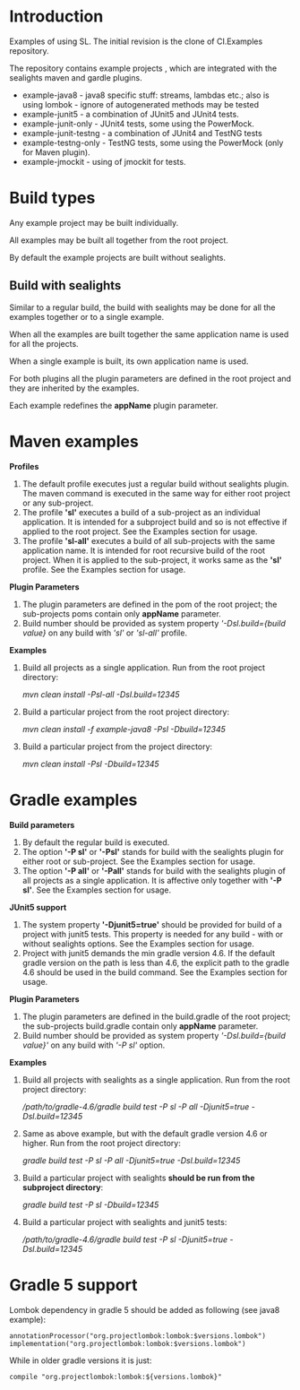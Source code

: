 Introduction
============
Examples of using SL. 
The initial revision is the clone of CI.Examples repository.

The repository contains example projects , which are integrated with the sealights maven
 and gardle plugins. 
 * example-java8 - java8 specific stuff: streams, lambdas etc.; also is using lombok - ignore of autogenerated methods may be tested
 * example-junit5 - a combination of JUnit5 and JUnit4 tests.
 * example-junit-only - JUnit4 tests, some using the PowerMock.
 * example-junit-testng - a combination of JUnit4 and TestNG tests
 * example-testng-only - TestNG tests, some using the PowerMock (only for Maven plugin).
 * example-jmockit - using of jmockit for tests.

Build types
=========== 
Any example project may be built individually. 
 
All examples may be built all together from the root project.

By default the example projects are built without sealights.

Build with sealights
--------------------
Similar to a regular build, the build with sealights may be done for all the examples together
 or to a single example. 
 
When all the examples are built together the same application name is used for all the projects. 
 
When a single example is built, its own application name is used.

For both plugins all the plugin parameters are defined in the root project and they are inherited by 
the examples.

Each example redefines the **appName** plugin parameter.

Maven examples
==============
**Profiles**
1. The default profile executes just a regular build without sealights plugin.
 The maven command is executed in the same way for either root project or any sub-project.
2. The profile **'sl'** executes a build of a sub-project as an individual application. 
It is intended for a subproject build and so is not effective if applied to the root project.
See the Examples section for usage.
3. The profile **'sl-all'** executes a build of all sub-projects with the same application name. 
It is intended for root recursive build of the root project. 
When it is applied to the sub-project, it works same as the **'sl'** profile.
See the Examples section for usage.

**Plugin Parameters** 
1. The plugin parameters are defined in the pom of the root project; 
the sub-projects poms contain only **appName** parameter.
2. Build number should be provided as system property _'-Dsl.build={build value}_ 
on any build with _'sl'_ or _'sl-all'_ profile.

**Examples**
1. Build all projects as a single application. Run from the root project directory:

   _mvn clean install -Psl-all -Dsl.build=12345_
2. Build a particular project from the root project directory:

   _mvn clean install -f example-java8 -Psl -Dbuild=12345_  
   
3. Build a particular project from the project directory:
   
   _mvn clean install -Psl -Dbuild=12345_  
   
Gradle examples
===============
**Build parameters**
1. By default the regular build is executed.
2. The option **'-P sl'** or **'-Psl'** stands for build with the sealights plugin for either root or sub-project.
See the Examples section for usage.
3. The option **'-P all'** or **'-Pall'** stands for build with the sealights plugin of all projects as a single application. 
It is affective only together with **'-P sl'**.
See the Examples section for usage.

**JUnit5 support**
1. The system property **'-Djunit5=true'** should be provided for build of a project with junit5 tests. 
This property is needed for any build - with or without sealights options.
See the Examples section for usage.
2. Project with junit5 demands the min gradle version 4.6. 
If the default gradle version on the path is less than 4.6, the explicit path to the gradle 4.6 should be used 
in the build command. See the Examples section for usage.

**Plugin Parameters** 
1. The plugin parameters are defined in the build.gradle of the root project; the sub-projects build.gradle contain only **appName** parameter.
2. Build number should be provided as system property _'-Dsl.build={build value}'_ on any build with _'-P sl'_ option.

**Examples**
1. Build all projects with sealights as a single application. Run from the root project directory:

    _/path/to/gradle-4.6/gradle build test -P sl -P all -Djunit5=true -Dsl.build=12345_
2. Same as above example, but with the default gradle version 4.6 or higher. Run from the root project directory:
    
    _gradle build test -P sl -P all -Djunit5=true -Dsl.build=12345_
3. Build a particular project with sealights **should be run from the subproject directory**:

   _gradle build test -P sl -Dbuild=12345_
 4. Build a particular project with sealights and junit5 tests:
 
    _/path/to/gradle-4.6/gradle build test -P sl -Djunit5=true -Dsl.build=12345_

Gradle 5 support
===============
Lombok dependency in gradle 5 should be added as following (see java8 example):
    
    annotationProcessor("org.projectlombok:lombok:$versions.lombok")
    implementation("org.projectlombok:lombok:$versions.lombok") 

While in older gradle versions it is just:

    compile "org.projectlombok:lombok:${versions.lombok}"

   